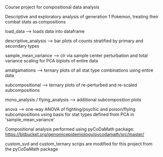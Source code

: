 Course project for compositional data analysis

Descriptive and exploratory analysis of generation 1 Pokemon, treating their combat stats as compositions

load_data --> loads data into dataframe

descriptive_analysis --> bar plots of counts stratified by primary and secondary types

sample_mean_variance --> clr via sample center perturbation and total variance scaling for PCA biplots of entire data

amalgamations --> ternary plots of all stat type combinations using entire data

subcompositional --> ternary plots of re-perturbed and re-scaled subcompositions 

mono_analysis / flying_analysis --> additional subcomposition plots

anova --> one-way ANOVA of fighting/psychic and poison/flying subcompositions using basis for stat types defined from PCA in 'sample_mean_variance'


Compositional analysis performed using pyCoDaMath package: https://bitbucket.org/genomicepidemiology/pycodamath/src/master/

custom_svd and custom_ternary scrips are modified for this project from the pyCoDaMath package
